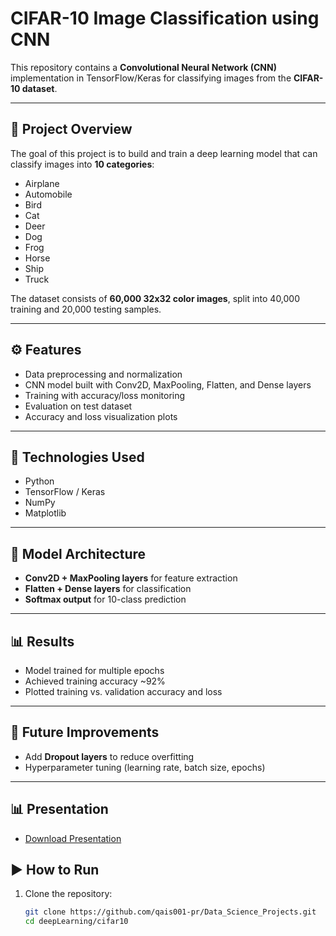 # CIFAR-10 Image Classification using CNN

This repository contains a **Convolutional Neural Network (CNN)** implementation in TensorFlow/Keras for classifying images from the **CIFAR-10 dataset**.

---

## 📌 Project Overview
The goal of this project is to build and train a deep learning model that can classify images into **10 categories**:
- Airplane
- Automobile
- Bird
- Cat
- Deer
- Dog
- Frog
- Horse
- Ship
- Truck

The dataset consists of **60,000 32x32 color images**, split into 40,000 training and 20,000 testing samples.

---

## ⚙️ Features
- Data preprocessing and normalization  
- CNN model built with Conv2D, MaxPooling, Flatten, and Dense layers  
- Training with accuracy/loss monitoring  
- Evaluation on test dataset  
- Accuracy and loss visualization plots  

---

## 🚀 Technologies Used
- Python  
- TensorFlow / Keras  
- NumPy  
- Matplotlib  

---

## 🧩 Model Architecture
- **Conv2D + MaxPooling layers** for feature extraction  
- **Flatten + Dense layers** for classification  
- **Softmax output** for 10-class prediction  

---

## 📊 Results
- Model trained for multiple epochs  
- Achieved training accuracy ~92%
- Plotted training vs. validation accuracy and loss  

---

## 🔮 Future Improvements
- Add **Dropout layers** to reduce overfitting  
- Hyperparameter tuning (learning rate, batch size, epochs)  

---
## 📊 Presentation
- [Download Presentation](./docs/CIFAR-10-Classification-with-CNNs.pptx)
## ▶️ How to Run
1. Clone the repository:
   ```bash
   git clone https://github.com/qais001-pr/Data_Science_Projects.git
   cd deepLearning/cifar10
   ```
